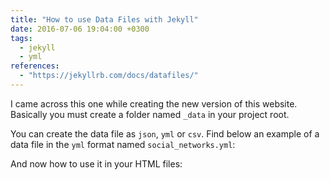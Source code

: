 ```yaml
---
title: "How to use Data Files with Jekyll"
date: 2016-07-06 19:04:00 +0300
tags:
  - jekyll
  - yml
references:
  - "https://jekyllrb.com/docs/datafiles/"
---
```


I came across this one while creating the new version of this website. Basically you must create a folder named `_data`
in your project root.

You can create the data file as `json`, `yml` or `csv`. Find below an example of a data file in the `yml` format named
`social_networks.yml`:

<script src="https://gist.github.com/vitorfs/331414851bf9b6816ccd643f7104a8f9.js"></script>

And now how to use it in your HTML files:

<script src="https://gist.github.com/vitorfs/4ad54c89d8bbe6097effa206bd66f494.js"></script>
